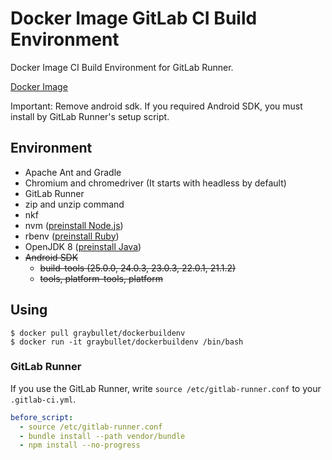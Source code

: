 # Docker Image GitLab CI Build Environment
Docker Image CI Build Environment for GitLab Runner.

[Docker Image](https://hub.docker.com/r/graybullet/dockerbuildenv/)

Important: Remove android sdk. If you required Android SDK, you must install by GitLab Runner's setup script.


## Environment
* Apache Ant and Gradle
* Chromium and chromedriver (It starts with headless by default)
* GitLab Runner
* zip and unzip command
* nkf
* nvm ([preinstall Node.js](node_versions.list))
* rbenv ([preinstall Ruby](ruby_versions.list))
* OpenJDK 8 ([preinstall Java](java_versions.list))
* ~~Android SDK~~
  - ~~build-tools (25.0.0, 24.0.3, 23.0.3, 22.0.1, 21.1.2)~~
  - ~~tools, platform-tools, platform~~


## Using
```
$ docker pull graybullet/dockerbuildenv
$ docker run -it graybullet/dockerbuildenv /bin/bash
```


### GitLab Runner
If you use the GitLab Runner, write `source /etc/gitlab-runner.conf` to your `.gitlab-ci.yml`.

```yml
before_script:
  - source /etc/gitlab-runner.conf
  - bundle install --path vendor/bundle
  - npm install --no-progress
```

